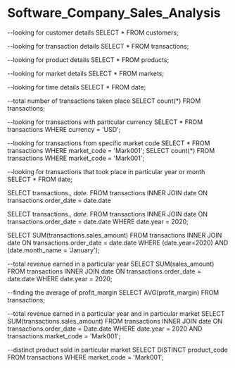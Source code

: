 # Software_Company_Sales_Analysis
--looking for customer details
SELECT * FROM customers;

--looking for transaction details
SELECT * FROM transactions;

--looking for product details
SELECT * FROM products;

--looking for market details
SELECT * FROM markets;

--looking for time details
SELECT * FROM date;

--total number of transactions taken place
SELECT count(*) FROM transactions;

--looking for transactions with particular currency
SELECT * FROM transactions WHERE currency = 'USD';

--looking for transactions from specific market code
SELECT * FROM transactions WHERE market_code = 'Mark001';
SELECT count(*) FROM transactions WHERE market_code = 'Mark001';

--looking for transactions that took place in particular year or month
SELECT * FROM date;

SELECT transactions.*, date.* 
FROM transactions 
	INNER JOIN date 
		ON transactions.order_date = date.date

SELECT transactions.*, date.* 
FROM transactions 
	INNER JOIN date 
		ON transactions.order_date = date.date WHERE date.year = 2020;

SELECT SUM(transactions.sales_amount) 
FROM transactions 
	INNER JOIN date 
		ON transactions.order_date = date.date 
		WHERE (date.year=2020) AND (date.month_name = 'January');

--total revenue earned in a particular year
SELECT SUM(sales_amount) 
FROM transactions 
	INNER JOIN date 
		ON transactions.order_date = date.date 
			WHERE date.year = 2020;
			

--finding the average of profit_margin
SELECT AVG(profit_margin) FROM transactions;

--total revenue earned in a particular year and in particular market
SELECT SUM(transactions.sales_amount)
FROM transactions 
	INNER JOIN date 
		ON transactions.order_date = Date.date 
			WHERE date.year = 2020 AND transactions.market_code = 'Mark001'; 

--distinct product sold in particular market
SELECT DISTINCT product_code FROM transactions WHERE market_code = 'Mark001';
